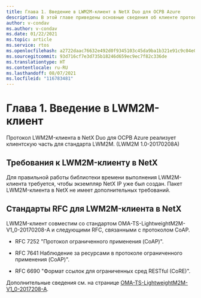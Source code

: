 ```yaml
---
title: Глава 1. Введение в LWM2M-клиент в NetX Duo для ОСРВ Azure
description: В этой главе приведены основные сведения об клиенте протокола LWM2M в NetX Duo для ОСРВ Azure.
author: v-condav
ms.author: v-condav
ms.date: 01/22/2021
ms.topic: article
ms.service: rtos
ms.openlocfilehash: a2722daac76632e492d0f9345103c45da9ba1b321e91c9c04e04c76463984c3a
ms.sourcegitcommit: 93d716cf7e3d735b18246d659ec9ec7f82c336de
ms.translationtype: HT
ms.contentlocale: ru-RU
ms.lasthandoff: 08/07/2021
ms.locfileid: "116783481"
---
```

# <a name="chapter-1--introduction-to-lwm2m-client"></a>Глава 1. Введение в LWM2M-клиент

Протокол LWM2M-клиента в NetX Duo для ОСРВ Azure реализует клиентскую часть для стандарта LWM2M. (LWM2M 1.0-20170208A)

## <a name="netx-lwm2m-client-requirements"></a>Требования к LWM2M-клиенту в NetX

Для правильной работы библиотеки времени выполнения LWM2M-клиента требуется, чтобы экземпляр NetX IP уже был создан. Пакет LWM2M-клиента в NetX не имеет дополнительных требований.

## <a name="netx-lwm2m-client-rfcs"></a>Стандарты RFC для LWM2M-клиента в NetX

LWM2M-клиент совместим со стандартом OMA-TS-LightweightM2M-V1\_0-20170208-A и следующими RFC, связанными с протоколом CoAP.

* RFC 7252 "Протокол ограниченного применения (CoAP)".

* RFC 7641 Наблюдение за ресурсами в протоколе ограниченного применения (CoAP)".

* RFC 6690 "Формат ссылок для ограниченных сред RESTful (CoRE)".

Дополнительные сведения см. на странице [OMA-TS-LightweightM2M-V1\_0-2017208-A](http://www.openmobilealliance.org/release/LightweightM2M/V1_0-20170208-A/OMA-TS-LightweightM2M-V1_0-20170208-A.pdf).